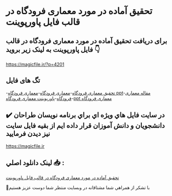 # تحقیق آماده در مورد معماری فرودگاه در قالب فایل پاورپوینت

## برای دریافت تحقیق آماده در مورد معماری فرودگاه در قالب فایل پاورپوینت به لینک زیر بروید 👇

https://magicfile.ir/?p=4201

## تگ های فایل

-[تحقیق معماری فرودگاه](https://magicfile.ir/product/%d8%aa%d8%ad%d9%82%db%8c%d9%82-%d8%a2%d9%85%d8%a7%d8%af%d9%87-%d9%85%d8%b9%d9%85%d8%a7%d8%b1%db%8c-%d9%81%d8%b1%d9%88%d8%af%da%af%d8%a7%d9%87-%d8%af%d8%b1-%d9%be%d8%a7%d9%88%d8%b1%d9%be%d9%88%db%8c%d9%86%d8%aa/)-[معماری فرودگاه](https://magicfile.ir/product/%d8%aa%d8%ad%d9%82%db%8c%d9%82-%d8%a2%d9%85%d8%a7%d8%af%d9%87-%d9%85%d8%b9%d9%85%d8%a7%d8%b1%db%8c-%d9%81%d8%b1%d9%88%d8%af%da%af%d8%a7%d9%87-%d8%af%d8%b1-%d9%be%d8%a7%d9%88%d8%b1%d9%be%d9%88%db%8c%d9%86%d8%aa/)-[معماری فرودگاه ppt](https://magicfile.ir/product/%d8%aa%d8%ad%d9%82%db%8c%d9%82-%d8%a2%d9%85%d8%a7%d8%af%d9%87-%d9%85%d8%b9%d9%85%d8%a7%d8%b1%db%8c-%d9%81%d8%b1%d9%88%d8%af%da%af%d8%a7%d9%87-%d8%af%d8%b1-%d9%be%d8%a7%d9%88%d8%b1%d9%be%d9%88%db%8c%d9%86%d8%aa/)-[مقاله معماری فرودگاه](https://magicfile.ir/product/%d8%aa%d8%ad%d9%82%db%8c%d9%82-%d8%a2%d9%85%d8%a7%d8%af%d9%87-%d9%85%d8%b9%d9%85%d8%a7%d8%b1%db%8c-%d9%81%d8%b1%d9%88%d8%af%da%af%d8%a7%d9%87-%d8%af%d8%b1-%d9%be%d8%a7%d9%88%d8%b1%d9%be%d9%88%db%8c%d9%86%d8%aa/)-[پاورپوینت معماری فرودگاه](https://magicfile.ir/product/%d8%aa%d8%ad%d9%82%db%8c%d9%82-%d8%a2%d9%85%d8%a7%d8%af%d9%87-%d9%85%d8%b9%d9%85%d8%a7%d8%b1%db%8c-%d9%81%d8%b1%d9%88%d8%af%da%af%d8%a7%d9%87-%d8%af%d8%b1-%d9%be%d8%a7%d9%88%d8%b1%d9%be%d9%88%db%8c%d9%86%d8%aa/)-[ppt معماری فرودگاه](https://magicfile.ir/product/%d8%aa%d8%ad%d9%82%db%8c%d9%82-%d8%a2%d9%85%d8%a7%d8%af%d9%87-%d9%85%d8%b9%d9%85%d8%a7%d8%b1%db%8c-%d9%81%d8%b1%d9%88%d8%af%da%af%d8%a7%d9%87-%d8%af%d8%b1-%d9%be%d8%a7%d9%88%d8%b1%d9%be%d9%88%db%8c%d9%86%d8%aa/)

## ✔️ در سايت فايل هاي ويژه اي براي برنامه نويسان طراحان دانشجويان و دانش آموزان قرار داده ايم از بقيه فايل سايت نيز ديدن فرماييد

https://magicfile.ir


## لينک دانلود اصلي 📥 :

[تحقیق آماده در مورد معماری فرودگاه در قالب فایل پاورپوینت](https://magicfile.ir/product/%d8%aa%d8%ad%d9%82%db%8c%d9%82-%d8%a2%d9%85%d8%a7%d8%af%d9%87-%d9%85%d8%b9%d9%85%d8%a7%d8%b1%db%8c-%d9%81%d8%b1%d9%88%d8%af%da%af%d8%a7%d9%87-%d8%af%d8%b1-%d9%be%d8%a7%d9%88%d8%b1%d9%be%d9%88%db%8c%d9%86%d8%aa/) 


🙏با تشکر از همراهي شما مشتاقانه در وبسایت منتظر شما دوست عزیز هستیم

